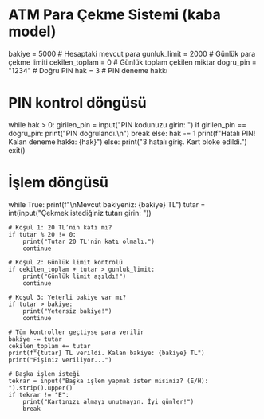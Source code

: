 # ATM Para Çekme Sistemi (kaba model)

bakiye = 5000           # Hesaptaki mevcut para
gunluk_limit = 2000     # Günlük para çekme limiti
cekilen_toplam = 0      # Günlük toplam çekilen miktar
dogru_pin = "1234"      # Doğru PIN
hak = 3                 # PIN deneme hakkı

# PIN kontrol döngüsü
while hak > 0:
    girilen_pin = input("PIN kodunuzu girin: ")
    if girilen_pin == dogru_pin:
        print("PIN doğrulandı.\n")
        break
    else:
        hak -= 1
        print(f"Hatalı PIN! Kalan deneme hakkı: {hak}")
else:
    print("3 hatalı giriş. Kart bloke edildi.")
    exit()

# İşlem döngüsü
while True:
    print(f"\nMevcut bakiyeniz: {bakiye} TL")
    tutar = int(input("Çekmek istediğiniz tutarı girin: "))

    # Koşul 1: 20 TL’nin katı mı?
    if tutar % 20 != 0:
        print("Tutar 20 TL'nin katı olmalı.")
        continue

    # Koşul 2: Günlük limit kontrolü
    if cekilen_toplam + tutar > gunluk_limit:
        print("Günlük limit aşıldı!")
        continue

    # Koşul 3: Yeterli bakiye var mı?
    if tutar > bakiye:
        print("Yetersiz bakiye!")
        continue

    # Tüm kontroller geçtiyse para verilir
    bakiye -= tutar
    cekilen_toplam += tutar
    print(f"{tutar} TL verildi. Kalan bakiye: {bakiye} TL")
    print("Fişiniz veriliyor...")

    # Başka işlem isteği
    tekrar = input("Başka işlem yapmak ister misiniz? (E/H): ").strip().upper()
    if tekrar != "E":
        print("Kartınızı almayı unutmayın. İyi günler!")
        break
